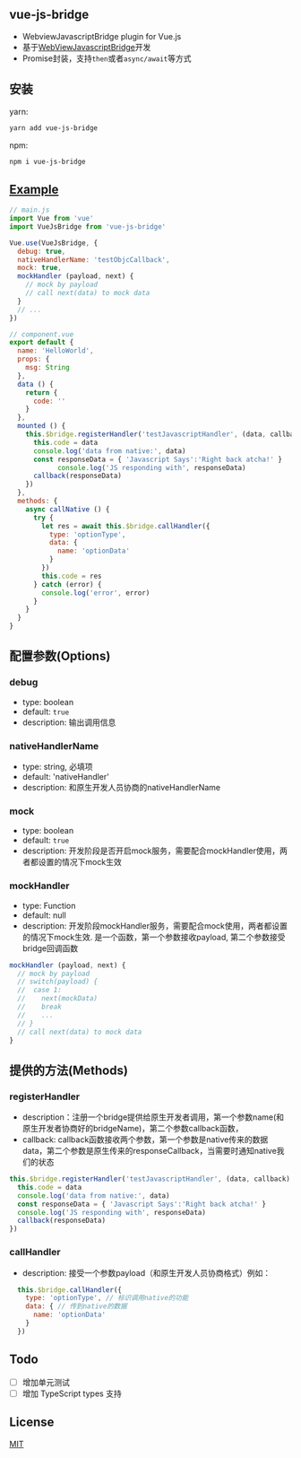 ## vue-js-bridge

- WebviewJavascriptBridge plugin for Vue.js
- 基于[WebViewJavascriptBridge](https://github.com/marcuswestin/WebViewJavascriptBridge)开发
- Promise封装，支持`then`或者`async/await`等方式

## 安装

yarn:

```bash
yarn add vue-js-bridge
```

npm:

```bash
npm i vue-js-bridge
```

## [Example](https://github.com/Kntt/vue-js-bridge/tree/dev/example/client)

```js
// main.js
import Vue from 'vue'
import VueJsBridge from 'vue-js-bridge'

Vue.use(VueJsBridge, {
  debug: true,
  nativeHandlerName: 'testObjcCallback',
  mock: true,
  mockHandler (payload, next) {
    // mock by payload
    // call next(data) to mock data
  }
  // ...
})

// component.vue
export default {
  name: 'HelloWorld',
  props: {
    msg: String
  },
  data () {
    return {
      code: ''
    }
  },
  mounted () {
    this.$bridge.registerHandler('testJavascriptHandler', (data, callback) => {
      this.code = data
      console.log('data from native:', data)
      const responseData = { 'Javascript Says':'Right back atcha!' }
			console.log('JS responding with', responseData)
      callback(responseData)
    })
  },
  methods: {
    async callNative () {
      try {
        let res = await this.$bridge.callHandler({
          type: 'optionType',
          data: {
            name: 'optionData'
          }
        })
        this.code = res
      } catch (error) {
        console.log('error', error)
      }
    }
  }
}
```

## 配置参数(Options)
### debug
- type: boolean
- default: `true`
- description: 输出调用信息

### nativeHandlerName
- type: string, 必填项
- default: 'nativeHandler'
- description: 和原生开发人员协商的nativeHandlerName

### mock
- type: boolean
- default: `true`
- description: 开发阶段是否开启mock服务，需要配合mockHandler使用，两者都设置的情况下mock生效

### mockHandler
- type: Function
- default: null
- description: 开发阶段mockHandler服务，需要配合mock使用，两者都设置的情况下mock生效. 是一个函数，第一个参数接收payload, 第二个参数接受bridge回调函数
```js
mockHandler (payload, next) {
  // mock by payload
  // switch(payload) {
  //  case 1:
  //    next(mockData)
  //    break
  //    ...
  // }
  // call next(data) to mock data
}
```

## 提供的方法(Methods)
### registerHandler
- description：注册一个bridge提供给原生开发者调用，第一个参数name(和原生开发者协商好的bridgeName)，第二个参数callback函数，
- callback: callback函数接收两个参数，第一个参数是native传来的数据data，第二个参数是原生传来的responseCallback，当需要时通知native我们的状态
```js
this.$bridge.registerHandler('testJavascriptHandler', (data, callback) => {
  this.code = data
  console.log('data from native:', data)
  const responseData = { 'Javascript Says':'Right back atcha!' }
  console.log('JS responding with', responseData)
  callback(responseData)
})
```

### callHandler
- description: 接受一个参数payload（和原生开发人员协商格式）例如：
```js
  this.$bridge.callHandler({
    type: 'optionType', // 标识调用native的功能
    data: { // 传到native的数据
      name: 'optionData'
    }
  })
```

## Todo

* [ ] 增加单元测试
* [ ] 增加 TypeScript types 支持

## License

[MIT](http://opensource.org/licenses/MIT)
